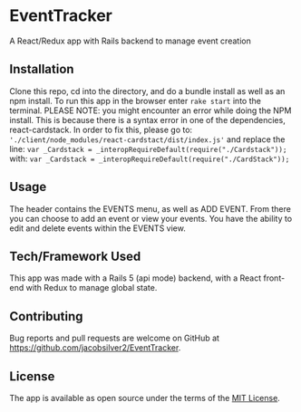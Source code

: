 # EventTracker
A React/Redux app with Rails backend to manage event creation

## Installation
Clone this repo, cd into the directory, and do a bundle install as well as an npm install. To run this app in the browser enter  `rake start` into the terminal. PLEASE NOTE: you might encounter an error while doing the NPM install.   This is because there is a syntax error in one of the dependencies, react-cardstack. In order to fix this, please go to:
` './client/node_modules/react-cardstact/dist/index.js' `
and replace the line:
` var _Cardstack = _interopRequireDefault(require("./Cardstack")); `
with:
` var _Cardstack = _interopRequireDefault(require("./CardStack")); `

## Usage 
The header contains the EVENTS menu, as well as ADD EVENT.  From there you can choose to add an event or view your events.  You have the ability to edit and delete events within the EVENTS view.  

## Tech/Framework Used
This app was made with a Rails 5 (api mode) backend, with a React front-end with Redux to manage global state.

## Contributing
Bug reports and pull requests are welcome on GitHub at https://github.com/jacobsilver2/EventTracker.

## License
The app is available as open source under the terms of the [MIT License](https://opensource.org/licenses/MIT).


